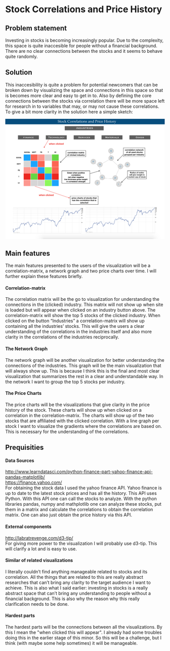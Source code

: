 # Stock Correlations and Price History

## Problem statement

Investing in stocks is becoming increasingly popular. Due to the complexity, this space is quite inaccesible for people without a financial background. There are no clear connections between the stocks and it seems to behave quite randomly.

## Solution

This inaccesibility is quite a problem for potential newcomers that can be broken down by visualizing the space and connections in this space so that is becomes more clear and easy to get in to. Also by defining the core connections between the stocks via correlation there will be more space left for research in to variables that may, or may not cause these correlations.
To give a bit more clarity in the solution here a simple sketch:

![](doc/ProposalSketch.png)

## Main features

The main features presented to the users of the visualization will be a correlation-matrix, a network graph and two price charts over time. I will further explain these features briefly. <br />

#### Correlation-matrix 
The correlation matrix will be the go to visualization for understanding the connections in the (clicked) industry. This matrix will not show up when site is loaded but will appear when clicked on an industry button above. The correlation-matrix will show the top 5 stocks of the clicked industry. When clicked on the button “Industries” a correlation-matrix will show up containing all the industries’ stocks. This will give the users a clear understanding of the correlations in the industries itself and also more clarity in the correlations of the industries reciprocally. <br />

#### The Network Graph 
The network graph will be another visualization for better understanding the connections of the industries. This graph will be the main visualization that will always show up. This is because I think this is the final and most clear visualization that summarizes the rest in a clear and understandable way. In the network I want to group the top 5 stocks per industry.<br />

#### The Price Charts 
The price charts will be the visualizations that give clarity in the price history of the stock. These charts will show up when clicked on a correlation in the correlation-matrix. The charts will show up of the two stocks that are affiliated with the clicked correlation. With a line graph per stock I want to visualize the gradients where the correlations are based on. This is necessary for the understanding of the correlations. <br />


## Prequisities

#### Data Sources 
http://www.learndatasci.com/python-finance-part-yahoo-finance-api-pandas-matplotlib/ <br />
https://finance.yahoo.com/ <br />
For obtaining the stock data I used the yahoo finance API. Yahoo finance is up to date to the latest stock prices and has all the history. This API uses Python. With this API one can call the stocks to analyze. With the python libraries pandas, numpy and mathplotlib one can analyze these stocks, put them in a matrix and calculate the correlations to obtain the correlation matrix. One can also just obtain the price history via this API. <br />

#### External components 
http://labratrevenge.com/d3-tip/ <br />
For giving more power to the visualization I will probably use d3-tip. This will clarify a lot and is easy to use. 

#### Similar of related visualizations 
I literally couldn’t find anything manageable related to stocks and its correlation. All the things that are related to this are really abstract researches that can’t bring any clarity to the target audience I want to achieve. This is also what I said earlier: investing in stocks is a really abstract space that can’t bring any understanding to people without a financial background. This is also why the reason why this really clarification needs to be done. <br />

#### Hardest parts 
The hardest parts will be the connections between all the visualizations. By this I mean the "when clicked this will appear". I already had some troubles doing this in the earlier stage of this minor. So this will be a challenge, but I think (with maybe some help sometimes) it will be manageable. <br />